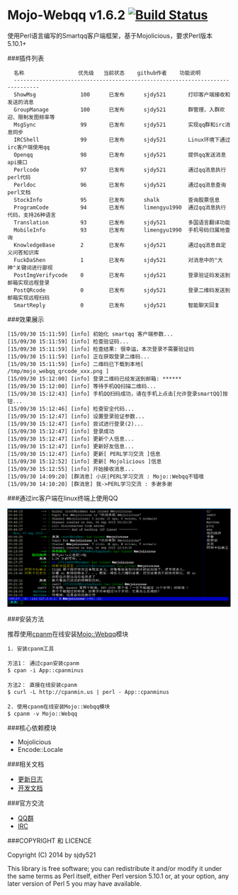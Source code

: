 Mojo-Webqq v1.6.2 [![Build Status](https://travis-ci.org/sjdy521/Mojo-Webqq.svg?branch=master)](https://travis-ci.org/sjdy521/Mojo-Webqq)
========================
使用Perl语言编写的Smartqq客户端框架，基于Mojolicious，要求Perl版本5.10.1+

###插件列表
``` 
  名称                 优先级   当前状态    github作者    功能说明
  ------------------------------------------------------------------------------
  ShowMsg              100      已发布      sjdy521       打印客户端接收和发送的消息
  GroupManage          100      已发布      sjdy521       群管理，入群欢迎、限制发图频率等
  MsgSync              99       已发布      sjdy521       实现qq群和irc消息同步
  IRCShell             99       已发布      sjdy521       Linux环境下通过irc客户端使用qq
  Openqq               98       已发布      sjdy521       提供qq发送消息api接口
  Perlcode             97       已发布      sjdy521       通过qq消息执行perl代码
  Perldoc              96       已发布      sjdy521       通过qq消息查询perl文档
  StockInfo            95       已发布      shalk         查询股票信息
  ProgramCode          94       已发布      limengyu1990  通过qq消息执行代码，支持26种语言
  Translation          93       已发布      sjdy521       多国语言翻译功能
  MobileInfo           93       已发布      limengyu1990  手机号码归属地查询
  KnowledgeBase        2        已发布      sjdy521       通过qq消息自定义问答知识库
  FuckDaShen           1        已发布      sjdy521       对消息中的"大神"关键词进行鄙视
  PostImgVerifycode    0        已发布      sjdy521       登录验证码发送到邮箱实现远程登录
  PostQRcode           0        已发布      sjdy521       登录二维码发送到邮箱实现远程扫码
  SmartReply           0        已发布      sjdy521       智能聊天回复
```
###效果展示
```
[15/09/30 15:11:59] [info] 初始化 smartqq 客户端参数...
[15/09/30 15:11:59] [info] 检查验证码...
[15/09/30 15:11:59] [info] 检查结果: 很幸运，本次登录不需要验证码
[15/09/30 15:11:59] [info] 正在获取登录二维码...
[15/09/30 15:11:59] [info] 二维码已下载到本地[ /tmp/mojo_webqq_qrcode_xxx.png ]
[15/09/30 15:12:00] [info] 登录二维码已经发送到邮箱: ******
[15/09/30 15:12:00] [info] 等待手机QQ扫描二维码...
[15/09/30 15:12:43] [info] 手机QQ扫码成功，请在手机上点击[允许登录smartQQ]按钮...
[15/09/30 15:12:46] [info] 检查安全代码...
[15/09/30 15:12:47] [info] 设置登录验证参数...
[15/09/30 15:12:47] [info] 尝试进行登录(2)...
[15/09/30 15:12:47] [info] 登录成功
[15/09/30 15:12:47] [info] 更新个人信息...
[15/09/30 15:12:47] [info] 更新好友信息...
[15/09/30 15:12:47] [info] 更新[ PERL学习交流 ]信息
[15/09/30 15:12:52] [info] 更新[ Mojolicious ]信息
[15/09/30 15:12:55] [info] 开始接收消息...
[15/09/30 14:09:20] [群消息] 小灰|PERL学习交流 : Mojo::Webqq不错哦
[15/09/30 14:10:20] [群消息] 我->PERL学习交流 : 多谢多谢
```
###通过irc客户端在linux终端上使用QQ

![IRCShell](screenshot/IRCShell.png)

###安装方法

推荐使用[cpanm](https://metacpan.org/pod/distribution/App-cpanminus/bin/cpanm)在线安装[Mojo::Webqq](https://metacpan.org/pod/distribution/Mojo-Webqq/doc/Webqq.pod)模块 

    1. 安装cpanm工具

    方法1： 通过cpan安装cpanm
    $ cpan -i App::cpanminus
    
    方法2： 直接在线安装cpanm
    $ curl -L http://cpanmin.us | perl - App::cpanminus
    
    2. 使用cpanm在线安装Mojo::Webqq模块
    $ cpanm -v Mojo::Webqq

###核心依赖模块

* Mojolicious
* Encode::Locale

###相关文档

* [更新日志](https://github.com/sjdy521/Mojo-Webqq/blob/master/Changes)
* [开发文档](https://github.com/sjdy521/Mojo-Webqq/blob/master/doc/Webqq.pod)

###官方交流

* [QQ群](http://jq.qq.com/?_wv=1027&k=kjVJzo)
* [IRC](http://irc.perfi.wang/?channel=#Mojo-Webqq)

###COPYRIGHT 和 LICENCE

Copyright (C) 2014 by sjdy521

This library is free software; you can redistribute it and/or modify
it under the same terms as Perl itself, either Perl version 5.10.1 or,
at your option, any later version of Perl 5 you may have available.
